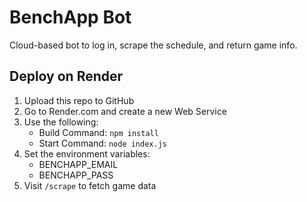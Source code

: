 # BenchApp Bot

Cloud-based bot to log in, scrape the schedule, and return game info.

## Deploy on Render

1. Upload this repo to GitHub
2. Go to Render.com and create a new Web Service
3. Use the following:
   - Build Command: `npm install`
   - Start Command: `node index.js`
4. Set the environment variables:
   - BENCHAPP_EMAIL
   - BENCHAPP_PASS
5. Visit `/scrape` to fetch game data